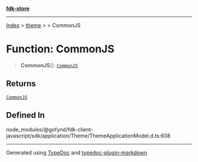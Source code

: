 [**fdk-store**](../../../README.md)
***

[Index](../../../API.md) > [theme](../../README.md) > [<internal>](../README.md) > CommonJS

# Function: CommonJS

> **CommonJS**(): [`CommonJS`](../type-aliases/type-alias.CommonJS.md)

## Returns

[`CommonJS`](../type-aliases/type-alias.CommonJS.md)

## Defined In

node\_modules/@gofynd/fdk-client-javascript/sdk/application/Theme/ThemeApplicationModel.d.ts:608

***
Generated using [TypeDoc](https://typedoc.org/) and [typedoc-plugin-markdown](https://www.npmjs.com/package/typedoc-plugin-markdown)

